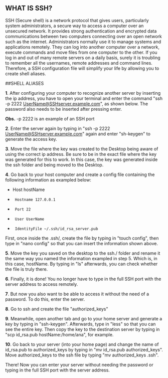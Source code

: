 ## WHAT IS SSH?
SSH (Secure shell) is a network protocol that gives users, particularly system administrators, a secure way to access a computer over an unsecured network. It provides strong authentication and encrypted data communications between two computers connecting over an open network such as the internet. Administrators normally use it to manage systems and applications remotely. They can log into another computer over a network, execute commands and move files from one computer to the other.
If you log in and out of many remote servers on a daily basis, surely it is troubling to remember all the usernames, remote addresses and command lines. Therefore, a SSH configuration file will simplify your life by allowing you to create shell aliases.

##SHELL ALIASES

**1**. After configuring your computer to recognize another server by inserting the ip address, you  have to open your terminal and enter the command "ssh -p 2222 UserName@SSHserver.example.com", as shown below. The password also needs to be inserted after pressing enter. 

**Obs.** -p 2222 is an example of an SSH port 




**2**. Enter the server again by typing in "ssh -p 2222 UserName@SSHserver.example.com" again and enter "sh-keygen" to generate the access key.





**3**. Move the file where the key was created to the Desktop being aware of using the correct ip address. Be sure to be in the exact file where the key was generated for this to work. In this case, the key was generated inside the ssh folder and being moved to the Desktop.





**4**. Go back to your host computer and create a config file containing the following information as exampled below:

-  Host hostName 
-      Hostname 127.0.0.1 
-      Port 22
-      User UserName 
-      IdentityFile ~/.ssh/id_rsa_server.pub

First, once inside the .ssh/, create the file by typing in "touch config", then type in "nano config" so that you can insert the information shown above.




**5**. Move the key you saved on the desktop to the ssh./ folder and rename it the same way you named the information exampled in step 5. Which is, in this case, hostName. By typing in "ls" afterwards, you can check whether the file is truly there.




**6**. Finally, it is done! You no longer have to type in the full SSH port with the server address to access remotely.



**7**. But now you also want to be able to access it without the need of a password. To do this, enter the server.




**8**. Go to ssh and create the file "authorized_keys"



**9**. Meanwhile, open another tab and go to your home server and generate a key by typing in "ssh-keygen". Afterwards, type in "less" so that you can see the entire key. Then copy the key to the destination server by typing in "scp id_rsa.pub hostName:/home/ana", for example.



**10**. Go back to your server (into your home page) and change the name of id_rsa.pub to authorized_keys by typing in "mv id_rsa.pub authorized_keys". Move authorized_keys to the ssh file by typing "mv authorized_keys .ssh".


There! Now you can enter your server without needing the password or typing in the full SSH port with the server address.

